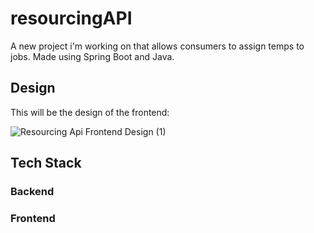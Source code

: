 # resourcingAPI
A new project i'm working on that allows consumers to assign temps to jobs. Made using Spring Boot and Java. 


## Design

This will be the design of the frontend:

![Resourcing Api Frontend Design (1)](https://user-images.githubusercontent.com/119549394/230903794-8011da3f-35bc-40ed-833e-8d16393b72d3.png)

## Tech Stack

### Backend

### Frontend

